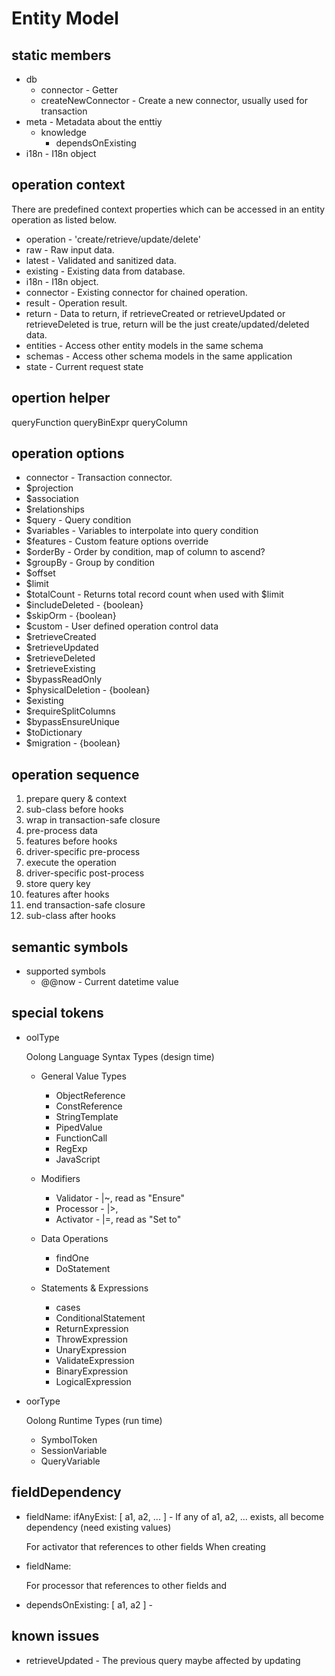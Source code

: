 # Entity Model

## static members

* db
    * connector - Getter
    * createNewConnector - Create a new connector, usually used for transaction
* meta - Metadata about the enttiy
    * knowledge 
        * dependsOnExisting
* i18n - I18n object

## operation context

There are predefined context properties which can be accessed in an entity operation as listed below.

* operation - 'create/retrieve/update/delete'
* raw - Raw input data. 
* latest - Validated and sanitized data.
* existing - Existing data from database.
* i18n - I18n object.
* connector - Existing connector for chained operation.
* result - Operation result.
* return - Data to return, if retrieveCreated or retrieveUpdated or retrieveDeleted is true, return will be the just create/updated/deleted data.
* entities - Access other entity models in the same schema
* schemas - Access other schema models in the same application
* state - Current request state

## opertion helper

queryFunction
queryBinExpr
queryColumn

## operation options

* connector - Transaction connector.
* $projection
* $association
* $relationships
* $query - Query condition
* $variables - Variables to interpolate into query condition
* $features - Custom feature options override
* $orderBy - Order by condition, map of column to ascend?
* $groupBy - Group by condition
* $offset
* $limit
* $totalCount - Returns total record count when used with $limit
* $includeDeleted - {boolean}
* $skipOrm - {boolean}
* $custom - User defined operation control data
* $retrieveCreated
* $retrieveUpdated
* $retrieveDeleted
* $retrieveExisting
* $bypassReadOnly
* $physicalDeletion - {boolean}
* $existing
* $requireSplitColumns
* $bypassEnsureUnique
* $toDictionary
* $migration - {boolean}

## operation sequence

1. prepare query & context
2. sub-class before hooks
3. wrap in transaction-safe closure
4. pre-process data
5. features before hooks
6. driver-specific pre-process
7. execute the operation
8. driver-specific post-process
9. store query key 
10. features after hooks
11. end transaction-safe closure
12. sub-class after hooks

## semantic symbols

* supported symbols 
    * @@now - Current datetime value

## special tokens

* oolType

    Oolong Language Syntax Types (design time)

    * General Value Types
        * ObjectReference
        * ConstReference
        * StringTemplate
        * PipedValue
        * FunctionCall
        * RegExp
        * JavaScript

    * Modifiers    
        * Validator - |~, read as "Ensure"
        * Processor - |>,  
        * Activator - |=, read as "Set to"   

    * Data Operations
        * findOne
        * DoStatement

    * Statements & Expressions
        * cases
        * ConditionalStatement
        * ReturnExpression    
        * ThrowExpression
        * UnaryExpression
        * ValidateExpression
        * BinaryExpression
        * LogicalExpression

* oorType

    Oolong Runtime Types (run time)

    * SymbolToken
    * SessionVariable
    * QueryVariable

## fieldDependency

* fieldName: ifAnyExist: [ a1, a2, ... ] - If any of a1, a2, ... exists, all become dependency (need existing values)
    
    For activator that references to other fields
    When creating

* fieldName: 

    For processor that references to other fields and 

* dependsOnExisting: [ a1, a2 ] - 

## known issues

* retrieveUpdated - The previous query maybe affected by updating


